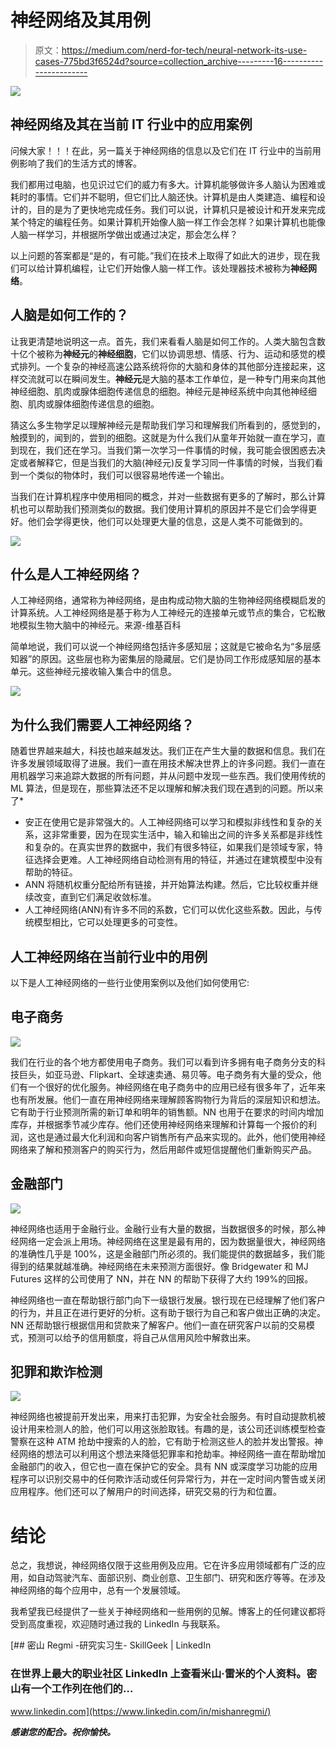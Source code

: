 # 神经网络及其用例

> 原文：<https://medium.com/nerd-for-tech/neural-network-its-use-cases-775bd3f6524d?source=collection_archive---------16----------------------->

![](img/66ebf3884f2408efb0ae859b46660ad1.png)

## 神经网络及其在当前 IT 行业中的应用案例

问候大家！！！在此，另一篇关于神经网络的信息以及它们在 IT 行业中的当前用例影响了我们的生活方式的博客。

我们都用过电脑，也见识过它们的威力有多大。计算机能够做许多人脑认为困难或耗时的事情。它们并不聪明，但它们比人脑还快。计算机是由人类建造、编程和设计的，目的是为了更快地完成任务。我们可以说，计算机只是被设计和开发来完成某个特定的编程任务。如果计算机开始像人脑一样工作会怎样？如果计算机也能像人脑一样学习，并根据所学做出或通过决定，那会怎么样？

以上问题的答案都是“是的，有可能。”我们在技术上取得了如此大的进步，现在我们可以给计算机编程，让它们开始像人脑一样工作。该处理器技术被称为**神经网络**。

## **人脑是如何工作的？**

让我更清楚地说明这一点。首先，我们来看看人脑是如何工作的。人类大脑包含数十亿个被称为**神经元**的**神经细胞**，它们以协调思想、情感、行为、运动和感觉的模式排列。一个复杂的神经高速公路系统将你的大脑和身体的其他部分连接起来，这样交流就可以在瞬间发生。**神经元**是大脑的基本工作单位，是一种专门用来向其他神经细胞、肌肉或腺体细胞传递信息的细胞。神经元是神经系统中向其他神经细胞、肌肉或腺体细胞传递信息的细胞。

猜这么多生物学足以理解神经元是帮助我们学习和理解我们所看到的，感觉到的，触摸到的，闻到的，尝到的细胞。这就是为什么我们从童年开始就一直在学习，直到现在，我们还在学习。当我们第一次学习一件事情的时候，我可能会很困惑去决定或者解释它，但是当我们的大脑(神经元)反复学习同一件事情的时候，当我们看到一个类似的物体时，我们可以很容易地传递一个输出。

当我们在计算机程序中使用相同的概念，并对一些数据有更多的了解时，那么计算机也可以帮助我们预测类似的数据。我们使用计算机的原因并不是它们会学得更好。他们会学得更快，他们可以处理更大量的信息，这是人类不可能做到的。

![](img/9fd906a93cb380af31ab750d2b99fd82.png)

## **什么是人工神经网络？**

人工神经网络，通常称为神经网络，是由构成动物大脑的生物神经网络模糊启发的计算系统。人工神经网络是基于称为人工神经元的连接单元或节点的集合，它松散地模拟生物大脑中的神经元。来源-维基百科

简单地说，我们可以说一个神经网络包括许多感知层；这就是它被命名为“多层感知器”的原因。这些层也称为密集层的隐藏层。它们是协同工作形成感知层的基本单元。这些神经元接收输入集合中的信息。

![](img/aa4f71c806834e90bb23bc978b70c1e4.png)

## 为什么我们需要人工神经网络？

随着世界越来越大，科技也越来越发达。我们正在产生大量的数据和信息。我们在许多发展领域取得了进展。我们一直在用技术解决世界上的许多问题。我们一直在用机器学习来追踪大数据的所有问题，并从问题中发现一些东西。我们使用传统的 ML 算法，但是现在，那些算法还不足以理解和解决我们现在遇到的问题。所以来了*

*   安正在使用它是非常强大的。人工神经网络可以学习和模拟非线性和复杂的关系，这非常重要，因为在现实生活中，输入和输出之间的许多关系都是非线性和复杂的。在真实世界的数据中，我们有很多特征，如果我们是领域专家，特征选择会更难。人工神经网络自动检测有用的特征，并通过在建筑模型中没有帮助的特征。
*   ANN 将随机权重分配给所有链接，并开始算法构建。然后，它比较权重并继续改变，直到它们满足收敛标准。
*   人工神经网络(ANN)有许多不同的系数，它们可以优化这些系数。因此，与传统模型相比，它可以处理更多的可变性。

## 人工神经网络在当前行业中的用例

以下是人工神经网络的一些行业使用案例以及他们如何使用它:

## **电子商务**

![](img/4665b5eebc8afb20d3cb560efbd2e2ff.png)

我们在行业的各个地方都使用电子商务。我们可以看到许多拥有电子商务分支的科技巨头，如亚马逊、Flipkart、全球速卖通、易贝等。电子商务有大量的受众，他们有一个很好的优化服务。神经网络在电子商务中的应用已经有很多年了，近年来也有所发展。他们一直在用神经网络来理解顾客购物行为背后的深层知识和想法。它有助于行业预测所需的新订单和明年的销售额。NN 也用于在要求的时间内增加库存，并根据季节减少库存。他们还使用神经网络来理解和计算每一个报价的利润，这也是通过最大化利润和向客户销售所有产品来实现的。此外，他们使用神经网络来了解和预测客户的购买行为，然后用邮件或短信提醒他们重新购买产品。

## 金融部门

![](img/bd137c5cb5eb2aea8f3172b6483fb96a.png)

神经网络也适用于金融行业。金融行业有大量的数据，当数据很多的时候，那么神经网络一定会派上用场。神经网络在这里是最有用的，因为数据量很大，神经网络的准确性几乎是 100%，这是金融部门所必须的。我们能提供的数据越多，我们能得到的结果就越准确。神经网络在未来预测方面很好。像 Bridgewater 和 MJ Futures 这样的公司使用了 NN，并在 NN 的帮助下获得了大约 199%的回报。

神经网络也一直在帮助银行部门向下一级银行发展。银行现在已经理解了他们客户的行为，并且正在进行更好的分析。这有助于银行为自己和客户做出正确的决定。NN 还帮助银行根据信用和贷款来了解客户。他们一直在研究客户以前的交易模式，预测可以给予的信用额度，将自己从信用风险中解救出来。

## 犯罪和欺诈检测

![](img/5e36b21bc1de9e6afab30621d60b84ea.png)

神经网络也被提前开发出来，用来打击犯罪，为安全社会服务。有时自动提款机被设计用来检测人的脸，他们可以用这张脸取钱。有趣的是，该公司还训练模型检查警察在这种 ATM 抢劫中搜索的人的脸，它有助于检测这些人的脸并发出警报。神经网络的想法可以利用这个想法来降低犯罪率和抢劫率。神经网络一直在帮助增加金融部门的收入，但它也一直在保护它的安全。具有 NN 或深度学习功能的应用程序可以识别交易中的任何欺诈活动或任何异常行为，并在一定时间内警告或关闭应用程序。他们还可以了解用户的时间选择，研究交易的行为和位置。

# 结论

总之，我想说，神经网络仅限于这些用例及应用。它在许多应用领域都有广泛的应用，如自动驾驶汽车、面部识别、商业创意、卫生部门、研究和医疗等等。在涉及神经网络的每个应用中，总有一个发展领域。

我希望我已经提供了一些关于神经网络和一些用例的见解。博客上的任何建议都将受到高度重视，欢迎随时通过我的 LinkedIn 与我联系。

[](https://www.linkedin.com/in/mishanregmi/) [## 密山 Regmi -研究实习生- SkillGeek | LinkedIn

### 在世界上最大的职业社区 LinkedIn 上查看米山·雷米的个人资料。密山有一个工作列在他们的…

www.linkedin.com](https://www.linkedin.com/in/mishanregmi/) 

***感谢您的配合。祝你愉快。***